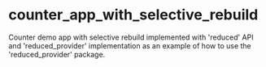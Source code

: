 # counter_app_with_selective_rebuild

Counter demo app with selective rebuild implemented with 'reduced' API and 'reduced_provider' implementation as an example of how to use the 'reduced_provider' package.
